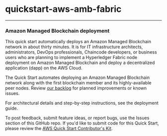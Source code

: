 # quickstart-aws-amb-fabric
---
### Amazon Managed Blockchain deployment

This quick start automatically deploys an Amazon Managed Blockchain network in about thirty minutes. It is for IT infrastructure architects, administrators, DevOps professionals, Chaincode developers, or business users who are planning to implement a Hyperledger Fabric node deployment on Amazon Managed Blockchain and deploy a decentralized application (dapp) on the AWS Cloud.

The Quick Start automates deploying an Amazon Managed Blockchain network along with the first blockchain member and its highly-available peer nodes. Review [our backlog](https://github.com/aws-quickstart/quickstart-aws-amb-fabric/issues) for planned improvements or known issues.


For architectural details and step-by-step instructions, see the deployment guide.

To post feedback, submit feature ideas, or report bugs, use the Issues section of this GitHub repo. If you'd like to submit code for this Quick Start, please review the [AWS Quick Start Contributor's Kit](https://aws-quickstart.github.io/).
